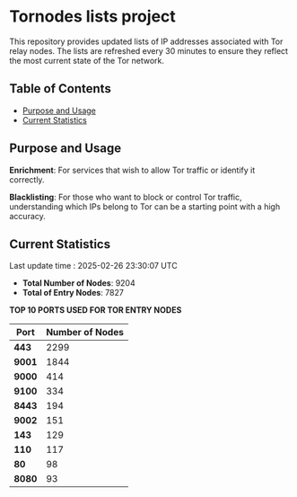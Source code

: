 # Tornodes lists project

This repository provides updated lists of IP addresses associated with Tor relay nodes. The lists are refreshed every 30 minutes to ensure they reflect the most current state of the Tor network.

## Table of Contents

- [Purpose and Usage](#purpose-and-usage)
- [Current Statistics](#current-statistics)


## Purpose and Usage

**Enrichment**: For services that wish to allow Tor traffic or identify it correctly.

**Blacklisting**: For those who want to block or control Tor traffic, understanding which IPs belong to Tor can be a starting point with a high accuracy.

## Current Statistics

Last update time : 2025-02-26 23:30:07 UTC

- **Total Number of Nodes**: 9204
- **Total of Entry Nodes**: 7827

**TOP 10 PORTS USED FOR TOR ENTRY NODES**

| **Port** | **Number of Nodes** |
|------|-----------------|
| **443**   | 2299  |
| **9001**   | 1844  |
| **9000**   | 414  |
| **9100**   | 334  |
| **8443**   | 194  |
| **9002**   | 151  |
| **143**   | 129  |
| **110**   | 117  |
| **80**   | 98  |
| **8080**   | 93  |

